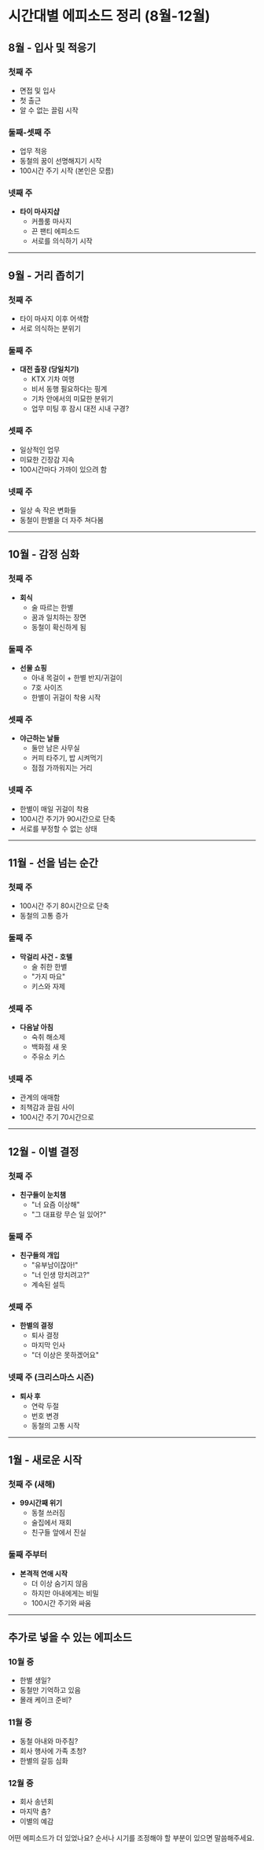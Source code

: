 # 시간대별 에피소드 정리 (8월-12월)

## 8월 - 입사 및 적응기
### 첫째 주
- 면접 및 입사
- 첫 출근
- 알 수 없는 끌림 시작

### 둘째-셋째 주
- 업무 적응
- 동철의 꿈이 선명해지기 시작
- 100시간 주기 시작 (본인은 모름)

### 넷째 주
- **타이 마사지샵**
  - 커플룸 마사지
  - 끈 팬티 에피소드
  - 서로를 의식하기 시작

---

## 9월 - 거리 좁히기
### 첫째 주
- 타이 마사지 이후 어색함
- 서로 의식하는 분위기

### 둘째 주
- **대전 출장 (당일치기)**
  - KTX 기차 여행
  - 비서 동행 필요하다는 핑계
  - 기차 안에서의 미묘한 분위기
  - 업무 미팅 후 잠시 대전 시내 구경?

### 셋째 주
- 일상적인 업무
- 미묘한 긴장감 지속
- 100시간마다 가까이 있으려 함

### 넷째 주
- 일상 속 작은 변화들
- 동철이 한별을 더 자주 쳐다봄

---

## 10월 - 감정 심화
### 첫째 주
- **회식**
  - 술 따르는 한별
  - 꿈과 일치하는 장면
  - 동철이 확신하게 됨

### 둘째 주
- **선물 쇼핑**
  - 아내 목걸이 + 한별 반지/귀걸이
  - 7호 사이즈
  - 한별이 귀걸이 착용 시작

### 셋째 주
- **야근하는 날들**
  - 둘만 남은 사무실
  - 커피 타주기, 밥 시켜먹기
  - 점점 가까워지는 거리

### 넷째 주
- 한별이 매일 귀걸이 착용
- 100시간 주기가 90시간으로 단축
- 서로를 부정할 수 없는 상태

---

## 11월 - 선을 넘는 순간
### 첫째 주
- 100시간 주기 80시간으로 단축
- 동철의 고통 증가

### 둘째 주
- **막걸리 사건 - 호텔**
  - 술 취한 한별
  - "가지 마요"
  - 키스와 자제

### 셋째 주
- **다음날 아침**
  - 숙취 해소제
  - 백화점 새 옷
  - 주유소 키스

### 넷째 주
- 관계의 애매함
- 죄책감과 끌림 사이
- 100시간 주기 70시간으로

---

## 12월 - 이별 결정
### 첫째 주
- **친구들이 눈치챔**
  - "너 요즘 이상해"
  - "그 대표랑 무슨 일 있어?"

### 둘째 주
- **친구들의 개입**
  - "유부남이잖아!"
  - "너 인생 망치려고?"
  - 계속된 설득

### 셋째 주
- **한별의 결정**
  - 퇴사 결정
  - 마지막 인사
  - "더 이상은 못하겠어요"

### 넷째 주 (크리스마스 시즌)
- **퇴사 후**
  - 연락 두절
  - 번호 변경
  - 동철의 고통 시작

---

## 1월 - 새로운 시작
### 첫째 주 (새해)
- **99시간째 위기**
  - 동철 쓰러짐
  - 술집에서 재회
  - 친구들 앞에서 진실

### 둘째 주부터
- **본격적 연애 시작**
  - 더 이상 숨기지 않음
  - 하지만 아내에게는 비밀
  - 100시간 주기와 싸움

---

## 추가로 넣을 수 있는 에피소드

### 10월 중
- 한별 생일?
- 동철만 기억하고 있음
- 몰래 케이크 준비?

### 11월 중
- 동철 아내와 마주침?
- 회사 행사에 가족 초청?
- 한별의 갈등 심화

### 12월 중
- 회사 송년회
- 마지막 춤?
- 이별의 예감

어떤 에피소드가 더 있었나요? 순서나 시기를 조정해야 할 부분이 있으면 말씀해주세요.